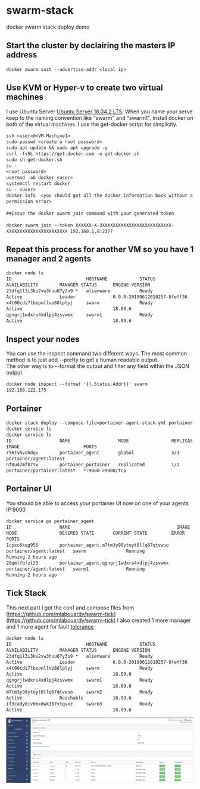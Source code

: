 # swarm-stack
docker swarm stack deploy demo

## Start the cluster by declairing the masters IP address
```
docker swarm init --advertise-addr <local ip>
```
## Use KVM or Hyper-v to create two virtual machines 
I use Ubuntu Server [Ubuntu Server 18.04.2 LTS](https://ubuntu.com/download/server). When you name your serve keep to the naming convention like "swarm" and "swarm1".
Install docker on both of the virtual machines. I use the get-docker script for simplicity.

```
ssh <user>@<VM-Machine1>
sudo passwd <create a root password>
sudo apt update && sudo apt upgrade -y
curl -fsSL https://get.docker.com -o get-docker.sh
sudo sh get-docker.sh
su -
<root password>
usermod -aG docker <user>
systemctl restart docker
su - <user>
docker info  <you should get all the docker information back without a permission error>

##Issue the docker swarm join command with your generated token

docker swarm join --token XXXXXX-X-3XXXXXXXXXXXXXXXXXXXXXXXXXX-XXXXXXXXXXXXXXXXXXXXXXX 192.168.1.8:2377
```
## Repeat this process for another VM so you have 1 manager and 2 agents

```
docker node ls
ID                            HOSTNAME            STATUS              AVAILABILITY        MANAGER STATUS      ENGINE VERSION
23dfq1l3i3ku2vw3huu07y3u9 *   alienware           Ready               Active              Leader              0.0.0-20190612010257-8feff36
x4t00cdi7lbepnllvp88lplyj     swarm               Ready               Active                                  18.09.6
qgngrj1wdxru4xdlpj4zsvwmx     swarm1              Ready               Active                                  18.09.6
```
## Inspect your nodes
You can use the inspect command two different ways.  The most common method is to just add --pretty to get a human readable output.  
The other way is to --format the output and filter any field within the JSON output.
```
docker node inspect --format '{{.Status.Addr}}' swarm
192.168.122.175
```
## Portainer 

```
docker stack deploy --compose-file=portainer-agent-stack.yml portainer
docker service ls
docker service ls
ID                  NAME                  MODE                REPLICAS            IMAGE                        PORTS
r56tvhvahdqv        portainer_agent       global              3/3                 portainer/agent:latest       
nf0u42mf87sw        portainer_portainer   replicated          1/1                 portainer/portainer:latest   *:9000->9000/tcp

```
## Portainer UI
You should be able to access your portainer UI now on one of your agents IP:9000

```
docker service ps portainer_agent
ID                  NAME                                        IMAGE                    NODE                DESIRED STATE       CURRENT STATE         ERROR               PORTS
1cpxc6kqg956        portainer_agent.m7tm3y98ytoyt0llq67qtvwuo   portainer/agent:latest   swarm               Running             Running 2 hours ago                       
20qmlfbfzl33        portainer_agent.qgngrj1wdxru4xdlpj4zsvwmx   portainer/agent:latest   swarm1              Running             Running 2 hours ago                       
```
## Tick Stack
This next part I got the conf and compose files from [https://github.com/mlabouardy/swarm-tick](https://github.com/mlabouardy/swarm-tick)
I also created 1 more manager and 1 more agent for fault [tolerance](https://docs.docker.com/engine/swarm/admin_guide/)
```
docker node ls
ID                            HOSTNAME            STATUS              AVAILABILITY        MANAGER STATUS      ENGINE VERSION
23dfq1l3i3ku2vw3huu07y3u9 *   alienware           Ready               Active              Leader              0.0.0-20190612010257-8feff36
x4t00cdi7lbepnllvp88lplyj     swarm               Ready               Active                                  18.09.6
qgngrj1wdxru4xdlpj4zsvwmx     swarm1              Ready               Active                                  18.09.6
m7tm3y98ytoyt0llq67qtvwuo     swarm2              Ready               Active              Reachable           18.09.6
if3cady0iv0mxdwk1b7vtqvxz     swarm3              Ready               Active                                  18.09.6
```
![Portainer Swarm Fault tolerance](./assets/images/portainerui.png)

